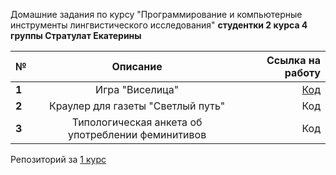 Домашние задания по курсу "Программирование и компьютерные инструменты лингвистического исследования" 
__студентки 2 курса 4 группы Стратулат Екатерины__

№|Описание|Ссылка на работу
---|:---:|---:
__1__|Игра "Виселица"|[Код](https://github.com/katestratulat1999/PROGRAMMING2/tree/master/hw1)
__2__|Краулер для газеты "Светлый путь"|Код
__3__|Типологическая анкета об употреблении феминитивов|Код

Репозиторий за [1 курс](https://github.com/katestratulat1999/PROGRAMMING)
